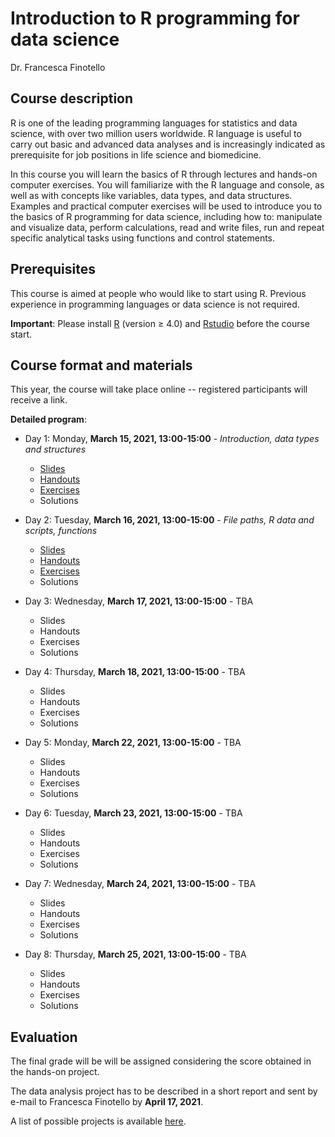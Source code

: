 # Introduction to R programming for data science

Dr. Francesca Finotello

## Course description

R is one of the leading programming languages for statistics and data science, with over two million users worldwide. R language is useful to carry out basic and advanced data analyses and is increasingly indicated as prerequisite for job positions in life science and biomedicine.

In this course you will learn the basics of R through lectures and hands-on computer exercises. You will familiarize with the R language and console, as well as with concepts like variables, data types, and data structures. Examples and practical computer exercises will be used to introduce you to the basics of R programming for data science, including how to: manipulate and visualize data, perform calculations, read and write files, run and repeat specific analytical tasks using functions and control statements. 

## Prerequisites

This course is aimed at people who would like to start using R. 
Previous experience in programming languages or data science is not required.

**Important**: Please install [R](https://www.r-project.org/) (version ≥ 4.0) and [Rstudio](https://www.rstudio.com/) before the course start.

## Course format and materials


This year, the course will take place online -- registered participants will receive a link.

**Detailed program**:

* Day 1: Monday, **March 15, 2021, 13:00-15:00** - *Introduction, data types and structures*
  * [Slides](https://raw.githack.com/FFinotello/Rcourse/master/Slides/Rcourse_2021_day1.html)
  * [Handouts](https://github.com/FFinotello/Rcourse/blob/master/Handouts/Rcourse_2021_day1.pdf)
  * [Exercises](https://raw.githack.com/FFinotello/Rcourse/blob/master/Exercises/Rcourse_2021_day1_Ex.html)
  * Solutions
 
* Day 2: Tuesday, **March 16, 2021, 13:00-15:00** - *File paths, R data and scripts, functions*
  * [Slides](https://raw.githack.com/FFinotello/Rcourse/master/Slides/Rcourse_2021_day2.html)
  * [Handouts](https://github.com/FFinotello/Rcourse/blob/master/Handouts/Rcourse_2021_day2.pdf)
  * [Exercises](https://raw.githack.com/FFinotello/Rcourse/blob/master/Exercises/Rcourse_2021_day2_Ex.html)
  * Solutions

* Day 3: Wednesday, **March 17, 2021, 13:00-15:00** - TBA
  * Slides
  * Handouts
  * Exercises
  * Solutions
 
* Day 4: Thursday, **March 18, 2021, 13:00-15:00** - TBA
  * Slides
  * Handouts
  * Exercises
  * Solutions
  
* Day 5: Monday, **March 22, 2021, 13:00-15:00** - TBA
  * Slides
  * Handouts
  * Exercises
  * Solutions

* Day 6: Tuesday, **March 23, 2021, 13:00-15:00** - TBA
  * Slides
  * Handouts
  * Exercises
  * Solutions

* Day 7: Wednesday, **March 24, 2021, 13:00-15:00** - TBA
  * Slides
  * Handouts
  * Exercises
  * Solutions
 
* Day 8: Thursday, **March 25, 2021, 13:00-15:00** - TBA
  * Slides
  * Handouts
  * Exercises
  * Solutions


## Evaluation

The final grade will be will be assigned considering the score obtained in the hands-on project.

The data analysis project has to be described in a short report and sent by e-mail to Francesca Finotello by **April 17, 2021**. 

A list of possible projects is available [here](https://github.com/FFinotello/Rcourse/tree/master/Projects).
